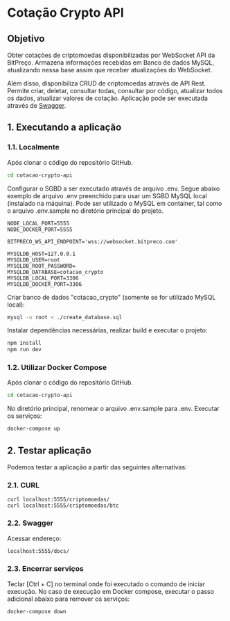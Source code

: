# Cotação Crypto API

## Objetivo

Obter cotações de criptomoedas disponibilizadas por WebSocket API da BitPreço. Armazena informações recebidas em Banco de dados MySQL, atualizando nessa base assim que  receber atualizações do WebSocket.

Além disso, disponibiliza CRUD de criptomoedas através de API Rest. Permite criar, deletar, consultar todas, consultar por código, atualizar todos os dados, atualizar valores de cotação. Aplicação pode ser executada através de [Swagger](localhost:5555/docs).


## 1. Executando a aplicação

### 1.1. Localmente

Após clonar o código do repositório GitHub.
```bash
cd cotacao-crypto-api
```

Configurar o SGBD a ser executado através de arquivo .env. Segue abaixo exemplo de arquivo .env preenchido para usar um SGBD MySQL local (instalado na máquina). Pode ser utilizado o MySQL em container, tal como o arquivo .env.sample no diretório principal do projeto.

```env
NODE_LOCAL_PORT=5555
NODE_DOCKER_PORT=5555

BITPRECO_WS_API_ENDPOINT='wss://websocket.bitpreco.com'

MYSQLDB_HOST=127.0.0.1
MYSQLDB_USER=root
MYSQLDB_ROOT_PASSWORD=
MYSQLDB_DATABASE=cotacao_crypto
MYSQLDB_LOCAL_PORT=3306
MYSQLDB_DOCKER_PORT=3306
```

Criar banco de dados "cotacao_crypto" (somente se for utilizado MySQL local):
```bash
mysql -u root < ./create_database.sql
```

Instalar dependências necessárias, realizar build e executar o projeto:
```bash
npm install
npm run dev
```

### 1.2. Utilizar Docker Compose

Após clonar o código do repositório GitHub.
```bash
cd cotacao-crypto-api
```

No diretório principal, renomear o arquivo .env.sample para .env. Executar os serviços:

```bash
docker-compose up
```

## 2. Testar aplicação

Podemos testar a aplicação a partir das seguintes alternativas:

### 2.1. CURL

```curl
curl localhost:5555/criptomoedas/
curl localhost:5555/criptomoedas/btc
```

### 2.2. Swagger
Acessar endereço:
```bash
localhost:5555/docs/
```

### 2.3. Encerrar serviços

Teclar [Ctrl + C] no terminal onde foi executado o comando de iniciar execução. No caso de execução em Docker compose, executar o passo adicional abaixo para remover os serviços:

```bash
docker-compose down
```

